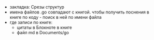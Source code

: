 * закладка: Срезы структур
* имена файлов .go совпадают с книгой. чтобы получить поснения в книге по коду - поиск в ней по имени файла
* где записи по книге:
    * цитаты в Блокноте в книге
    * файл md в Documents/go